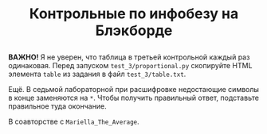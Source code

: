 # <p align="center"> Контрольные по инфобезу на Блэкборде #

**ВАЖНО!** Я не уверен, что таблица в третьей контрольной каждый раз одинаковая. Перед запуском `test_3/proportional.py` скопируйте HTML элемента `table` из задания в файл `test_3/table.txt`.

Ещё. В седьмой лабораторной при расшифровке недостающие символы в конце заменяются на `*`. Чтобы получить правильный ответ, подставьте правильное туда окончание.

В соавторстве с `Mariella_The_Average`.